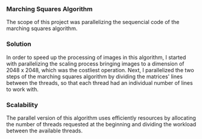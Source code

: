 
### Marching Squares Algorithm
The scope of this project was parallelizing the sequencial code of the marching squares algorithm.

### Solution
In order to speed up the processing of images in this algorithm, I started with parallelizing the scaling process bringing images to a dimension of 2048 x 2048, which was the costliest operation. Next, I parallelized the two steps of the marching squares algorithm by dividing the matrices' lines between the threads, so that each thread had an individual number of lines to work with.

### Scalability
The parallel version of this algorithm uses efficiently resources by allocating the number of threads requested at the beginning and dividing the workload between the available threads.
